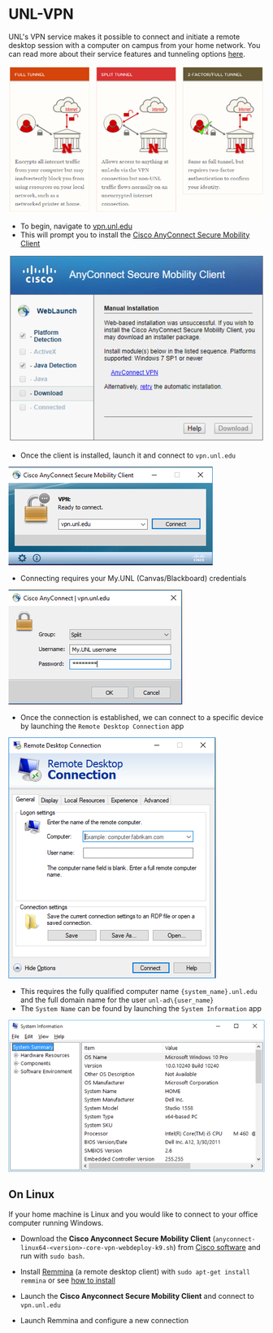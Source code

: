 # UNL-VPN

UNL's VPN service makes it possible to connect and initiate a remote desktop session with a computer on campus from your home network. You can read more about their service features and tunneling options [here](https://its.unl.edu/services/vpn).

![tunneling](https://github.com/Infinite-Actuary/UNL-VPN/blob/master/images/tunnel-options.PNG)

* To begin, navigate to [vpn.unl.edu](https://vpn.unl.edu/+CSCOE+/logon.html)
* This will prompt you to install the [Cisco AnyConnect Secure Mobility Client](https://www.cisco.com/c/en/us/products/security/anyconnect-secure-mobility-client/index.html)

![anyconnect](https://github.com/Infinite-Actuary/UNL-VPN/blob/master/images/anyconnect-web.PNG)

* Once the client is installed, launch it and connect to `vpn.unl.edu`

![anyconnect-launch](https://github.com/Infinite-Actuary/UNL-VPN/blob/master/images/anyconnect-launch.PNG)

* Connecting requires your My.UNL (Canvas/Blackboard) credentials

![anyconnect-login](https://github.com/Infinite-Actuary/UNL-VPN/blob/master/images/anyconnect-login.PNG)

* Once the connection is established, we can connect to a specific device by launching the `Remote Desktop Connection` app

![remote-desktop](https://github.com/Infinite-Actuary/UNL-VPN/blob/master/images/remote-desktop.PNG)

* This requires the fully qualified computer name `{system_name}.unl.edu` and the full domain name for the user `unl-ad\{user_name}`
* The `System Name` can be found by launching the `System Information` app

![system-info](https://github.com/Infinite-Actuary/UNL-VPN/blob/master/images/system-information.png)

## On Linux

If your home machine is Linux and you would like to connect to your office computer running Windows.

* Download the **Cisco Anyconnect Secure Mobility Client** (`anyconnect-linux64-<version>-core-vpn-webdeploy-k9.sh`) from [Cisco software](https://software.cisco.com/download/home/283000185) and run with `sudo bash`.

* Install [Remmina](https://remmina.org) (a remote desktop client) with `sudo apt-get install remmina` or see [how to install](https://remmina.org/how-to-install-remmina)

* Launch the **Cisco Anyconnect Secure Mobility Client** and connect to `vpn.unl.edu`

* Launch Remmina and configure a new connection
